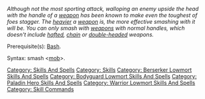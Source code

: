 *Although not the most sporting attack, walloping an enemy upside the
head with the handle of a [weapon](:Category:_Weapons.md "wikilink") has
been known to make even the toughest of foes stagger. The
[heavier](Object_Weight.md "wikilink") a
[weapon](:Category:_Weapons.md "wikilink") is, the more effective
smashing with it will be. You can only smash with
[weapons](:Category:_Weapons.md "wikilink") with normal handles, which
doesn't include [hafted](:Category:_Hafted_Weapons.md "wikilink"),
[chain](:Category:_Chain_Weapons.md "wikilink") or
[double-headed](:Category:_Double_Weapons.md "wikilink") weapons.*

Prerequisite(s): [Bash](Bash.md "wikilink").

Syntax: smash \<[mob](:Category:_Mobs.md "wikilink")\>.

[Category: Skills And Spells](Category:_Skills_And_Spells "wikilink")
[Category: Skills](Category:_Skills "wikilink") [Category: Berserker
Lowmort Skills And
Spells](Category:_Berserker_Lowmort_Skills_And_Spells "wikilink")
[Category: Bodyguard Lowmort Skills And
Spells](Category:_Bodyguard_Lowmort_Skills_And_Spells "wikilink")
[Category: Paladin Hero Skills And
Spells](Category:_Paladin_Hero_Skills_And_Spells "wikilink") [Category:
Warrior Lowmort Skills And
Spells](Category:_Warrior_Lowmort_Skills_And_Spells "wikilink")
[Category: Skill Commands](Category:_Skill_Commands "wikilink")

